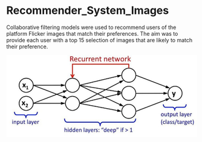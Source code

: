 # Recommender_System_Images
Collaborative filtering models were used to recommend users of the platform Flicker images that match their preferences. The aim was to provide each user with a top 15 selection of images that are likely to match their preference. 

![alt text](https://github.com/aber0016/Text_Classification_RNN/blob/main/rnn.png?raw=true)
